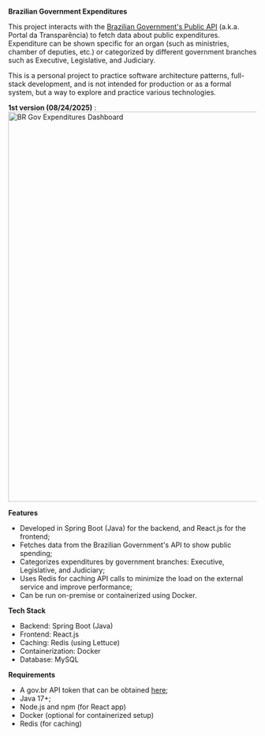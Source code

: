 **Brazilian Government Expenditures**

This project interacts with the [Brazilian Government's Public API](https://api.portaldatransparencia.gov.br/api-de-dados) (a.k.a. Portal da Transparência) to fetch data about public expenditures. Expenditure can be shown specific for an organ (such as ministries, chamber of deputies, etc.) or categorized by different government branches such as Executive, Legislative, and Judiciary. 

This is a personal project to practice software architecture patterns, full-stack development, and is not intended for production or as a formal system, but a way to explore and practice various technologies.

**1st version (08/24/2025)** :
<img width="1492" height="790" alt="BR Gov Expenditures Dashboard" src="https://github.com/user-attachments/assets/eb12d648-7ea4-4433-8db2-3b08aa288dcd" />

**Features**
 - Developed in Spring Boot (Java) for the backend, and React.js for the frontend;
 - Fetches data from the Brazilian Government's API to show public spending;
 - Categorizes expenditures by government branches: Executive, Legislative, and Judiciary;
 - Uses Redis for caching API calls to minimize the load on the external service and improve performance;
 - Can be run on-premise or containerized using Docker.

**Tech Stack**
 - Backend: Spring Boot (Java)
 - Frontend: React.js
 - Caching: Redis (using Lettuce)
 - Containerization: Docker
 - Database: MySQL

**Requirements**
 - A gov.br API token that can be obtained [here](https://portaldatransparencia.gov.br/api-de-dados/cadastrar-email);
 - Java 17+;
 - Node.js and npm (for React app)
 - Docker (optional for containerized setup)
 - Redis (for caching)

